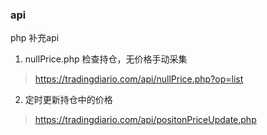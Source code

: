 

### api
php 补充api

1. nullPrice.php 检查持仓，无价格手动采集
>  https://tradingdiario.com/api/nullPrice.php?op=list
2. 定时更新持仓中的价格
>  https://tradingdiario.com/api/positonPriceUpdate.php